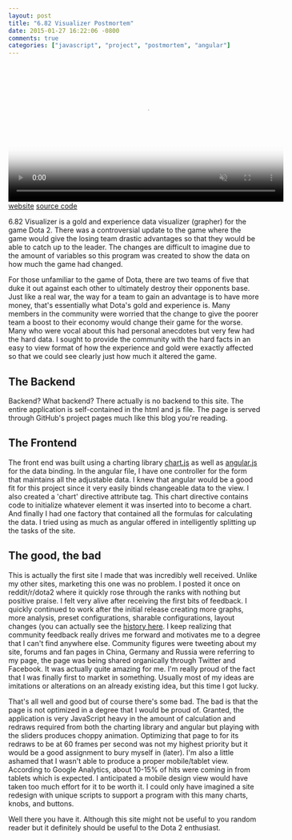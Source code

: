 ```yaml
---
layout: post
title: "6.82 Visualizer Postmortem"
date: 2015-01-27 16:22:06 -0800
comments: true
categories: ["javascript", "project", "postmortem", "angular"]
---
```

<video muted autoplay loop width="550px" poster="https://s3.amazonaws.com/jasonjlblog/682visualizer.jpg">
    <source src="https://s3.amazonaws.com/jasonjlblog/682visualizer.mp4" type="video/mp4">
    <source src="https://s3.amazonaws.com/jasonjlblog/682visualizer.webm" type="video/webm">
    <img src="https://s3.amazonaws.com/jasonjlblog/682visualizer.jpg">
</video>
<a href="http://jasonjl.me/682Visualizer">website</a>   
<a href="https://github.com/lee-jason/682Visualizer">source code</a>   

6.82 Visualizer is a gold and experience data visualizer (grapher) for the game Dota 2.  There was a controversial update to the game where the game would give the losing team drastic advantages so that they would be able to catch up to the leader. The changes are difficult to imagine due to the amount of variables so this program was created to show the data on how much the game had changed.

<!-- more --> 

For those unfamiliar to the game of Dota, there are two teams of five that duke it out against each other to ultimately destroy their opponents base. Just like a real war, the way for a team to gain an advantage is to have more money, that's essentially what Dota's gold and experience is. Many members in the community were worried that the change to give the poorer team a boost to their economy would change their game for the worse. Many who were vocal about this had personal anecdotes but very few had the hard data. I sought to provide the community with the hard facts in an easy to view format of how the experience and gold were exactly affected so that we could see clearly just how much it altered the game.
 

<h2>The Backend</h2>
Backend? What backend? There actually is no backend to this site.  The entire application is self-contained in the html and js file.  The page is served through GitHub's project pages much like this blog you're reading.
 
<h2>The Frontend</h2>
The front end was built using a charting library <a href="http://www.chartjs.org/">chart.js</a> as well as <a href="https://angularjs.org/">angular.js</a> for the data binding. In the angular file, I have one controller for the form that maintains all the adjustable data. I knew that angular would be a good fit for this project since it very easily binds changeable data to the view. I also created a 'chart' directive attribute tag. This chart directive contains code to initialize whatever element it was inserted into to become a chart. And finally I had one factory that contained all the formulas for calculating the data. I tried using as much as angular offered in intelligently splitting up the tasks of the site.
 
<h2>The good, the bad</h2>
This is actually the first site I made that was incredibly well received. Unlike my other sites, marketing this one was no problem. I posted it once on reddit/r/dota2 where it quickly rose through the ranks with nothing but positive praise. I felt very alive after receiving the first bits of feedback. I quickly continued to work after the initial release creating more graphs, more analysis, preset configurations, sharable configurations, layout changes (you can actually see the <a href="https://github.com/lee-jason/682Visualizer/commits/gh-pages">history here</a>. I keep realizing that community feedback really drives me forward and motivates me to a degree that I can't find anywhere else. Community figures were tweeting about my site, forums and fan pages in China, Germany and Russia were referring to my page, the page was being shared organically through Twitter and Facebook. It was actually quite amazing for me. I'm really proud of the fact that I was finally first to market in something. Usually most of my ideas are imitations or alterations on an already existing idea, but this time I got lucky.

That's all well and good but of course there's some bad.  The bad is that the page is not optimized in a degree that I would be proud of. Granted, the application is very JavaScript heavy in the amount of calculation and redraws required from both the charting library and angular but playing with the sliders produces choppy animation. Optimizing that page to for its redraws to be at 60  frames per second was not my highest priority but it would be a good assignment to bury myself in (later). I'm also a little ashamed that I wasn't able to produce a proper mobile/tablet view.  According to Google Analytics, about 10-15% of hits were coming in from tablets which is expected. I anticipated a mobile design view would have taken too much effort for it to be worth it. I could only have imagined a site redesign with unique scripts to support a program with this many charts, knobs, and buttons.

Well there you have it. Although this site might not be useful to you random reader but it definitely should be useful to the Dota 2 enthusiast.